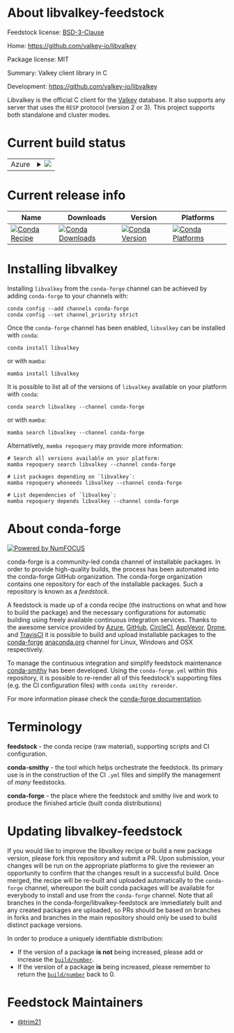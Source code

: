 About libvalkey-feedstock
=========================

Feedstock license: [BSD-3-Clause](https://github.com/conda-forge/libvalkey-feedstock/blob/main/LICENSE.txt)

Home: https://github.com/valkey-io/libvalkey

Package license: MIT

Summary: Valkey client library in C

Development: https://github.com/valkey-io/libvalkey

Libvalkey is the official C client for the [Valkey](https://valkey.io) database.
It also supports any server that uses the `RESP` protocol (version 2 or 3).
This project supports both standalone and cluster modes.

Current build status
====================


<table>
    
  <tr>
    <td>Azure</td>
    <td>
      <details>
        <summary>
          <a href="https://dev.azure.com/conda-forge/feedstock-builds/_build/latest?definitionId=25869&branchName=main">
            <img src="https://dev.azure.com/conda-forge/feedstock-builds/_apis/build/status/libvalkey-feedstock?branchName=main">
          </a>
        </summary>
        <table>
          <thead><tr><th>Variant</th><th>Status</th></tr></thead>
          <tbody><tr>
              <td>linux_64</td>
              <td>
                <a href="https://dev.azure.com/conda-forge/feedstock-builds/_build/latest?definitionId=25869&branchName=main">
                  <img src="https://dev.azure.com/conda-forge/feedstock-builds/_apis/build/status/libvalkey-feedstock?branchName=main&jobName=linux&configuration=linux%20linux_64_" alt="variant">
                </a>
              </td>
            </tr><tr>
              <td>linux_aarch64</td>
              <td>
                <a href="https://dev.azure.com/conda-forge/feedstock-builds/_build/latest?definitionId=25869&branchName=main">
                  <img src="https://dev.azure.com/conda-forge/feedstock-builds/_apis/build/status/libvalkey-feedstock?branchName=main&jobName=linux&configuration=linux%20linux_aarch64_" alt="variant">
                </a>
              </td>
            </tr><tr>
              <td>osx_64</td>
              <td>
                <a href="https://dev.azure.com/conda-forge/feedstock-builds/_build/latest?definitionId=25869&branchName=main">
                  <img src="https://dev.azure.com/conda-forge/feedstock-builds/_apis/build/status/libvalkey-feedstock?branchName=main&jobName=osx&configuration=osx%20osx_64_" alt="variant">
                </a>
              </td>
            </tr><tr>
              <td>win_64</td>
              <td>
                <a href="https://dev.azure.com/conda-forge/feedstock-builds/_build/latest?definitionId=25869&branchName=main">
                  <img src="https://dev.azure.com/conda-forge/feedstock-builds/_apis/build/status/libvalkey-feedstock?branchName=main&jobName=win&configuration=win%20win_64_" alt="variant">
                </a>
              </td>
            </tr>
          </tbody>
        </table>
      </details>
    </td>
  </tr>
</table>

Current release info
====================

| Name | Downloads | Version | Platforms |
| --- | --- | --- | --- |
| [![Conda Recipe](https://img.shields.io/badge/recipe-libvalkey-green.svg)](https://anaconda.org/conda-forge/libvalkey) | [![Conda Downloads](https://img.shields.io/conda/dn/conda-forge/libvalkey.svg)](https://anaconda.org/conda-forge/libvalkey) | [![Conda Version](https://img.shields.io/conda/vn/conda-forge/libvalkey.svg)](https://anaconda.org/conda-forge/libvalkey) | [![Conda Platforms](https://img.shields.io/conda/pn/conda-forge/libvalkey.svg)](https://anaconda.org/conda-forge/libvalkey) |

Installing libvalkey
====================

Installing `libvalkey` from the `conda-forge` channel can be achieved by adding `conda-forge` to your channels with:

```
conda config --add channels conda-forge
conda config --set channel_priority strict
```

Once the `conda-forge` channel has been enabled, `libvalkey` can be installed with `conda`:

```
conda install libvalkey
```

or with `mamba`:

```
mamba install libvalkey
```

It is possible to list all of the versions of `libvalkey` available on your platform with `conda`:

```
conda search libvalkey --channel conda-forge
```

or with `mamba`:

```
mamba search libvalkey --channel conda-forge
```

Alternatively, `mamba repoquery` may provide more information:

```
# Search all versions available on your platform:
mamba repoquery search libvalkey --channel conda-forge

# List packages depending on `libvalkey`:
mamba repoquery whoneeds libvalkey --channel conda-forge

# List dependencies of `libvalkey`:
mamba repoquery depends libvalkey --channel conda-forge
```


About conda-forge
=================

[![Powered by
NumFOCUS](https://img.shields.io/badge/powered%20by-NumFOCUS-orange.svg?style=flat&colorA=E1523D&colorB=007D8A)](https://numfocus.org)

conda-forge is a community-led conda channel of installable packages.
In order to provide high-quality builds, the process has been automated into the
conda-forge GitHub organization. The conda-forge organization contains one repository
for each of the installable packages. Such a repository is known as a *feedstock*.

A feedstock is made up of a conda recipe (the instructions on what and how to build
the package) and the necessary configurations for automatic building using freely
available continuous integration services. Thanks to the awesome service provided by
[Azure](https://azure.microsoft.com/en-us/services/devops/), [GitHub](https://github.com/),
[CircleCI](https://circleci.com/), [AppVeyor](https://www.appveyor.com/),
[Drone](https://cloud.drone.io/welcome), and [TravisCI](https://travis-ci.com/)
it is possible to build and upload installable packages to the
[conda-forge](https://anaconda.org/conda-forge) [anaconda.org](https://anaconda.org/)
channel for Linux, Windows and OSX respectively.

To manage the continuous integration and simplify feedstock maintenance
[conda-smithy](https://github.com/conda-forge/conda-smithy) has been developed.
Using the ``conda-forge.yml`` within this repository, it is possible to re-render all of
this feedstock's supporting files (e.g. the CI configuration files) with ``conda smithy rerender``.

For more information please check the [conda-forge documentation](https://conda-forge.org/docs/).

Terminology
===========

**feedstock** - the conda recipe (raw material), supporting scripts and CI configuration.

**conda-smithy** - the tool which helps orchestrate the feedstock.
                   Its primary use is in the construction of the CI ``.yml`` files
                   and simplify the management of *many* feedstocks.

**conda-forge** - the place where the feedstock and smithy live and work to
                  produce the finished article (built conda distributions)


Updating libvalkey-feedstock
============================

If you would like to improve the libvalkey recipe or build a new
package version, please fork this repository and submit a PR. Upon submission,
your changes will be run on the appropriate platforms to give the reviewer an
opportunity to confirm that the changes result in a successful build. Once
merged, the recipe will be re-built and uploaded automatically to the
`conda-forge` channel, whereupon the built conda packages will be available for
everybody to install and use from the `conda-forge` channel.
Note that all branches in the conda-forge/libvalkey-feedstock are
immediately built and any created packages are uploaded, so PRs should be based
on branches in forks and branches in the main repository should only be used to
build distinct package versions.

In order to produce a uniquely identifiable distribution:
 * If the version of a package **is not** being increased, please add or increase
   the [``build/number``](https://docs.conda.io/projects/conda-build/en/latest/resources/define-metadata.html#build-number-and-string).
 * If the version of a package **is** being increased, please remember to return
   the [``build/number``](https://docs.conda.io/projects/conda-build/en/latest/resources/define-metadata.html#build-number-and-string)
   back to 0.

Feedstock Maintainers
=====================

* [@trim21](https://github.com/trim21/)

